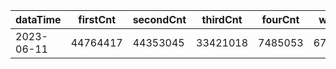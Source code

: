|dataTime|firstCnt|secondCnt|thirdCnt|fourCnt|winCnt|vrate|wrate|
|-|-|-|-|-|-|-|-|
|2023-06-11|44764417|44353045|33421018|7485053|6709640|0%|0%|